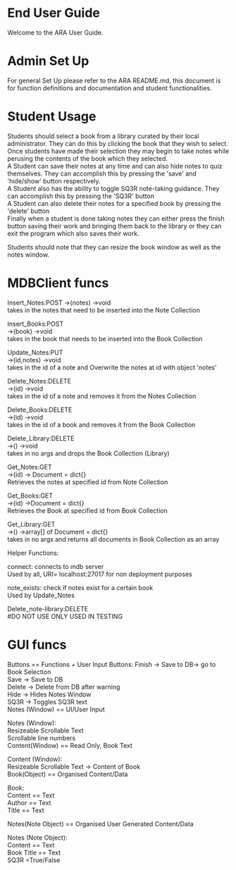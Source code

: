 # End User Guide
Welcome to the ARA User Guide.
# Admin Set Up
For general Set Up please refer to the ARA README.md, this document is for function definitions and documentation and student functionalities.
# Student Usage
Students should select a book from a library curated by their local administrator. They can do this by clicking the book that they wish to select.  
Once students have made their selection they may begin to take notes while perusing the contents of the book which they selected.  
A Student can save their notes at any time and can also hide notes to quiz themselves. They can accomplish this by pressing the 'save' and 'hide/show' button respectively.  
A Student also has the ability to toggle SQ3R note-taking guidance. They can accomplish this by pressing the 'SQ3R' button  
A Student can also delete their notes for a specified book by pressing the 'delete' button  
Finally when a student is done taking notes they can either press the finish button saving their work and bringing them back to the library or they can exit the program which also saves their work.  

Students should note that they can resize the book window as well as the notes window.
# MDBClient funcs  
Insert_Notes:POST
->(notes) ->void  
takes in the notes that need to be inserted into the Note Collection  

Insert_Books:POST  
->(book) ->void  
takes in the book that needs to be inserted into the Book Collection

Update_Notes:PUT  
->(id,notes) ->void  
takes in the id of a note and  Overwrite the notes at id with object 'notes'  

Delete_Notes:DELETE  
->(id) ->void  
takes in the id of a note and removes it from the Notes Collection  

Delete_Books:DELETE  
->(id) ->void  
takes in the id of a book and removes it from the Book Collection  

Delete_Library:DELETE  
->() ->void  
takes in no args and drops the Book Collection (Library)  

Get_Notes:GET  
->(id) -> Document = dict{}  
Retrieves the notes at specified id from Note Collection  

Get_Books:GET  
->(id) ->Document = dict{}  
Retrieves the Book at specified id from Book Collection  

Get_Library:GET  
->() ->array[] of Document = dict{}  
takes in no args and returns all documents in Book Collection as an array  
   
Helper Functions:  
  
connect: connects to mdb server  
Used by all, URI= localhost:27017 for non deployment purposes  
  
note_exists: check if notes exist for a certain book  
Used by Update_Notes  

Delete_note-library:DELETE  
#DO NOT USE ONLY USED IN TESTING  
# GUI funcs
Buttons == Functions + User Input
Buttons:
   Finish -> Save to DB-> go to Book Selection  
   Save -> Save to DB  
   Delete -> Delete from DB after warning  
   Hide -> Hides Notes Window  
   SQ3R -> Toggles SQ3R text  
   Notes (Window) == UI/User Input  
  
Notes (Window):  
   Resizeable Scrollable Text  
   Scrollable line numbers  
   Content(Window) == Read Only, Book Text  

Content (Window):  
   Resizeable Scrollable Text -> Content of Book  
   Book(Object) == Organised Content/Data  
  
Book:  
   Content == Text  
   Author == Text  
   Title == Text  

Notes(Note Object) == Organised User Generated Content/Data  
  
Notes (Note Object):  
   Content == Text  
   Book Title == Text  
   SQ3R =True/False  

